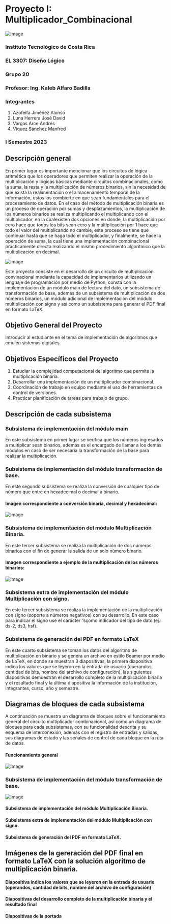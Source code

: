 # Proyecto I: Multiplicador_Combinacional

![image](https://user-images.githubusercontent.com/111375712/195476581-b4a65f14-fa37-4b95-a1a7-ba00fbd7c58a.png)

### Instituto Tecnológico de Costa Rica
### EL 3307: Diseño Lógico
### Grupo 20
### Profesor: Ing. Kaleb Alfaro Badilla

### Integrantes
1. Azofeifa Jiménez Alonso
2. Luna Herrera José David
3. Vargas Arce Andrés
4. Víquez Sánchez Manfred

### I Semestre 2023


## Descripción general
En primer lugar es importante mencionar que los circuitos de lógica aritmética que los operadores que permiten realizar la operación de la multiplicación y lógicas básicas mediante circuitos combinacionales, como la suma, la resta y la multiplicación de números binarios, sin la necesidad de que exista la realimentación o el almacenamiento temporal de la información, estos los combierte en que sean fundamentales para el procesamiento de datos. En el caso del método de multiplicación binaria es un proceso de operación por sumas y desplazamientos, la multiplicación de los números binarios se realiza multiplicando el multiplicando con el multiplicador, en la cualexisten dos opciones en donde, la multiplicación por cero hace que todos los bits sean cero y la multiplicación por 1 hace que todo el valor del multiplicando no cambie, este proceso se tiene que continuar hasta que se haga todo el multiplicador, y finalmente, se hace la operación de suma, la cual tiene una implementación combinacional prácticamente directa realizando el mismo procedimiento algorítmico que la multiplicación en decimal.

![image](https://user-images.githubusercontent.com/111375712/226212475-083ccd67-8f55-4391-8ccd-a957bed57154.png)

Este proyecto consiste en el desarrollo de un circuito de multiplicación convinacional mediante la capacidad de implementarlos utilizando un lenguaje de programación por medio de Python, consta con la implementación de un módulo main de lectura del dato, un subsistema de transformación de base, además de un subsistema de multiplicación de dos números binarios, un módulo adicional de implementación del módulo multiplicación con signo y así como un subsistema para generar el PDF final en formato LaTeX.


## Objetivo General del Proyecto
Introducir al estudiante en el tema de implementación de algoritmos que emulen sistemas digitales.

##  Objetivos Específicos del Proyecto
1. Estudiar la complejidad computacional del algoritmo que permite la multiplicación binaria.
2. Desarrollar una implementación de un multiplicador combinacional.
3. Coordinación de trabajo en equipo mediante el uso de herramientas de control de versiones.
4. Practicar planificación de tareas para trabajo de grupo.


## Descripción de cada subsistema
### Subsistema de implementación del módulo main
En este subsistema en primer lugar se verifica que los números ingresados a multiplicar sean binarios, además es el encargado de llamar a los demás módulos en caso de ser necesaria la transformación de la base para realizar la multiplicación.


### Subsistema de implementación del módulo transformación de base.
En este segundo subsistema se realiza la conversión de cualquier tipo de número que entre en hexadecimal o decimal a binario.

#### Imagen correspondiente a conversión binaria, decimal y hexadecimal:

![image](https://user-images.githubusercontent.com/111375712/226212630-6d80f40b-fe50-4083-84a3-27ddc4ee15d5.png)


### Subsistema de implementación del módulo Multiplicación Binaria.
En este tercer subsistema se realiza la multiplicación de dos números binarios con el fin de generar la salida de un solo número binario.

#### Imagen correspondiente a ejemplo de la multiplicación de los números binarios:

![image](https://user-images.githubusercontent.com/111375712/226212997-5fb46a29-348f-40d6-8916-df95b8c331eb.png)

### Subsistema extra de implementación del módulo Multiplicación con signo.
En este tercer subsistema se realiza la implementación de la multiplicación con signo (soporte a números negativos) con su desarrollo. En este caso para indicar el signo use el carácter ”sçomo indicador del tipo de dato (ej.: ds-2, ds3, hsf).


### Subsistema de generación del PDF en formato LaTeX
En este cuarto subsistema se toman los datos del algoritmo de multiplicación en binario y se genera un archivo en estilo Beamer por medio de LaTeX, en donde se muestran 3 diapositivas, la primera diapositiva indica los valores que se leyeron en la entrada de usuario (operandos, cantidad de bits, nombre del archivo de configuración), las siguientes diapositivas demuestran el desarrollo completo de la multiplicación binaria y el resultado final y la última diapositiva la información de la institución, integrantes, curso, año y semestre.

## Diagramas de bloques de cada subsistema
A continuación se muestra un diagrama de bloques sobre el funcionamiento general del circuito multiplicador combinacional, así como un diagrama de bloques para cada subsistemas, con su funcionalidad descrita y su esquema de interconexión, además con el registro de entradas y salidas, sus diagramas de estado y las señales de control de cada bloque en la ruta de datos.

#### Funcionamiento general

![Image](https://user-images.githubusercontent.com/111375712/224883886-803199b0-54e4-436c-9e0a-a8afbbfcb0c8.png)


### Subsistema de implementación del módulo transformación de base.

![Image](https://user-images.githubusercontent.com/111375712/225014855-e54d9a86-ffb1-4756-a829-c24e7fa8b37c.png)


#### Subsistema de implementación del módulo Multiplicación Binaria.



#### Subsistema extra de implementación del módulo Multiplicación con signo.



#### Subsistema de generación del PDF en formato LaTeX.




## Imágenes de la gereración del PDF final en formato LaTeX con la solución algoritmo de multiplicación binaria.

#### Diapositiva indica los valores que se leyeron en la entrada de usuario (operandos, cantidad de bits, nombre del archivo de configuración)


#### Diapositivas del desarrollo completo de la multiplicación binaria y el resultado final 


#### Diapositivas de la portada


